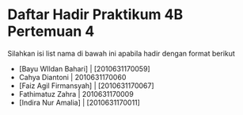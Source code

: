 # Daftar Hadir Praktikum 4B Pertemuan 4
Silahkan isi list nama di bawah ini apabila hadir dengan format berikut

- [Bayu WIldan Bahari] | [2010631170059]
- Cahya Diantoni | 2010631170060
- [Faiz Agil Firmansyah] | [2010631170067]
- Fathimatuz Zahra | 2010631170009
- [Indira Nur Amalia] | [2010631170011]